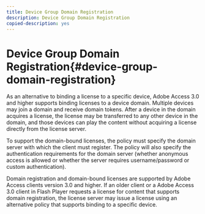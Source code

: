 ```yaml
---
title: Device Group Domain Registration
description: Device Group Domain Registration
copied-description: yes
---
```


# Device Group Domain Registration{#device-group-domain-registration}

As an alternative to binding a license to a specific device, Adobe Access 3.0 and higher supports binding licenses to a device domain. Multiple devices may join a domain and receive domain tokens. After a device in the domain acquires a license, the license may be transferred to any other device in the domain, and those devices can play the content without acquiring a license directly from the license server.

To support the domain-bound licenses, the policy must specify the domain server with which the client must register. The policy will also specify the authentication requirements for the domain server (whether anonymous access is allowed or whether the server requires username/password or custom authentication).

Domain registration and domain-bound licenses are supported by Adobe Access clients version 3.0 and higher. If an older client or a Adobe Access 3.0 client in Flash Player requests a license for content that supports domain registration, the license server may issue a license using an alternative policy that supports binding to a specific device. 
